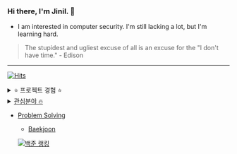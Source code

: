 ### Hi there, I'm Jinil. 👋       
     
* I am interested in computer security. I'm still lacking a lot, but I'm learning hard.   

> The stupidest and ugliest excuse of all is an excuse for the "I don't have time." - Edison
-----------------    

[![Hits](https://hits.seeyoufarm.com/api/count/incr/badge.svg?url=https%3A%2F%2Fgithub.com%2Fjiniljeil%2Fhit-counter&count_bg=%23141415&title_bg=%23555555&icon=&icon_color=%23E7E0E0&title=hits&edge_flat=false)](https://hits.seeyoufarm.com)

<details>
<summary> ⭐ 프로젝트 경험 ⭐ </summary><br/>
     <ul> 
          <li>Arp Spoofing (Network hacking) (2019-1)</li>
          <li>HGU SHOP Application (2019-2)</li>
          <li>Connect6 (2020-1)</li>
          <li>C++ Education Video Contest (2020-2)</li>
          <li>Lecture Assessment Website (2020-2)</li>
          <li>Pentest WebSite (Website hacking) (2020-2)</li>
          <li>Place of Meeting Application (2021-1)</li>
          <li><a href="https://github.com/jiniljeil/LAN-STUDY" value="LAN STUDY (Secure Coding Contest) (2021-1)"/></li>
          <li>Side Project
               <ul>
                    <li>Java syntax Highlighter</li>
                    <li>Assembly Interpreter</li>
                    <li>TAR - file archiving program</li>
                    <li>Image Editor</li>
                    <li>Grapic Editor</li>
                    <li>Calculator</li>
                    <li>etc...</li>
               </ul>
          </li>
     </ul> 
</details>

<details> 
     <summary> 관심분야 🔥 </summary><br/> 
     <ul>
          <li>Language
               <ul>
                    <li>C/C++/Assembly</li>
                    <li>Java</li>
                    <li>Python</li>
                    <li>Web (Javascript, PHP, JSP)</li>
                    <li>Mobile Application (Dart)</li>
               </ul>
          </li>
          <li>Security
               <ul>
                    <li>Web</li>
                    <li>Crypto</li>
                    <li>System</li>
                    <li>Network</li>
               </ul>
          </li>
     </ul>
</details>
   
- Problem Solving    
  - [Baekjoon](https://www.acmicpc.net/user/hello_world1)       
       
  [![백준 랭킹](http://mazassumnida.wtf/api/v2/generate_badge?boj=hello_world1)](https://www.acmicpc.net/user/hello_world1)   

<!--
**jiniljeil/jiniljeil** is a ✨ _special_ ✨ repository because its `README.md` (this file) appears on your GitHub profile.

Here are some ideas to get you started:

- 🔭 I’m currently working on ...
- 🌱 I’m currently learning ...
- 👯 I’m looking to collaborate on ...
- 🤔 I’m looking for help with ...
- 💬 Ask me about ...
- 📫 How to reach me: ...
- 😄 Pronouns: ...
- ⚡ Fun fact: ...
-->
